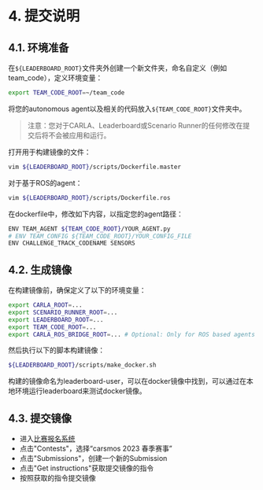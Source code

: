# 4. 提交说明<!-- {docsify-ignore} -->
## 4.1. 环境准备
在`${LEADERBOARD_ROOT}`文件夹外创建一个新文件夹，命名自定义（例如team_code），定义环境变量：
```bash
export TEAM_CODE_ROOT=~/team_code
```
将您的autonomous agent以及相关的代码放入`${TEAM_CODE_ROOT}`文件夹中。

> 注意：您对于CARLA、Leaderboard或Scenario Runner的任何修改在提交后将不会被应用和运行。

打开用于构建镜像的文件：
```bash
vim ${LEADERBOARD_ROOT}/scripts/Dockerfile.master
```
对于基于ROS的agent：
```bash
vim ${LEADERBOARD_ROOT}/scripts/Dockerfile.ros
```
在dockerfile中，修改如下内容，以指定您的agent路径：
```bash
ENV TEAM_AGENT ${TEAM_CODE_ROOT}/YOUR_AGENT.py
# ENV TEAM_CONFIG ${TEAM_CODE_ROOT}/YOUR_CONFIG_FILE
ENV CHALLENGE_TRACK_CODENAME SENSORS
```

## 4.2. 生成镜像
在构建镜像前，确保定义了以下的环境变量：
```bash
export CARLA_ROOT=...
export SCENARIO_RUNNER_ROOT=...
export LEADERBOARD_ROOT=...
export TEAM_CODE_ROOT=...
export CARLA_ROS_BRIDGE_ROOT=... # Optional: Only for ROS based agents
```
然后执行以下的脚本构建镜像：
```bash
${LEADERBOARD_ROOT}/scripts/make_docker.sh
```
构建的镜像命名为leaderboard-user，可以在docker镜像中找到，可以通过在本地环境运行leaderboard来测试docker镜像。

## 4.3. 提交镜像
- 进入[比赛报名系统](http://161.189.217.21:3000/)
- 点击"Contests"，选择“carsmos 2023 春季赛事”
- 点击"Submissions"，创建一个新的Submission
- 点击"Get instructions"获取提交镜像的指令
- 按照获取的指令提交镜像
